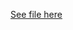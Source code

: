 [See file here](https://github.com/department-of-veterans-affairs/va.gov-team/blob/d4640bb7398e8b7de94dac54af4273ff27475c46/products/identity/Research/2024-01%20Identity%20Support%20Process/comms-plan.md)
